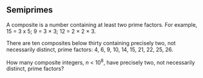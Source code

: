 ## Semiprimes

A composite is a number containing at least two prime factors. For example, 15 = 3 x 5; 9 = 3 &#xD7; 3; 12 = 2 &#xD7; 2 &#xD7; 3.

There are ten composites below thirty containing precisely two, not necessarily distinct, prime factors:
4, 6, 9, 10, 14, 15, 21, 22, 25, 26.

How many composite integers, <var>n</var> &lt; 10<sup>8</sup>, have precisely two, not necessarily distinct, prime factors?

